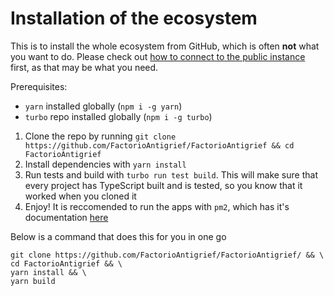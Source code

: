 # Installation of the ecosystem

This is to install the whole ecosystem from GitHub, which is often **not** what you want to do. Please check out
[how to connect to the public instance](#-Usage-for-the-end-user) first, as that may be what you need.

Prerequisites:

-   `yarn` installed globally (`npm i -g yarn`)
-   `turbo` repo installed globally (`npm i -g turbo`)

1. Clone the repo by running `git clone https://github.com/FactorioAntigrief/FactorioAntigrief && cd FactorioAntigrief`
2. Install dependencies with `yarn install`
3. Run tests and build with `turbo run test build`. This will make sure that every project has TypeScript built and is tested, so you know that it worked when you cloned it
4. Enjoy! It is reccomended to run the apps with `pm2`, which has it's documentation [here](https://pm2.io)

Below is a command that does this for you in one go

```
git clone https://github.com/FactorioAntigrief/FactorioAntigrief/ && \
cd FactorioAntigrief && \
yarn install && \
yarn build
```
